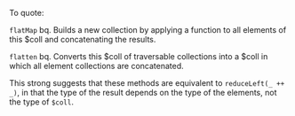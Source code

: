 To quote:

`flatMap`
bq. Builds a new collection by applying a function to all elements of this $coll and concatenating the results.

`flatten`
bq. Converts this $coll of traversable collections into a $coll in which all element collections are concatenated.

This strong suggests that these methods are equivalent to `reduceLeft(_ ++ _)`, in that the type of the result depends on the type of the elements, not the type of `$coll`.

